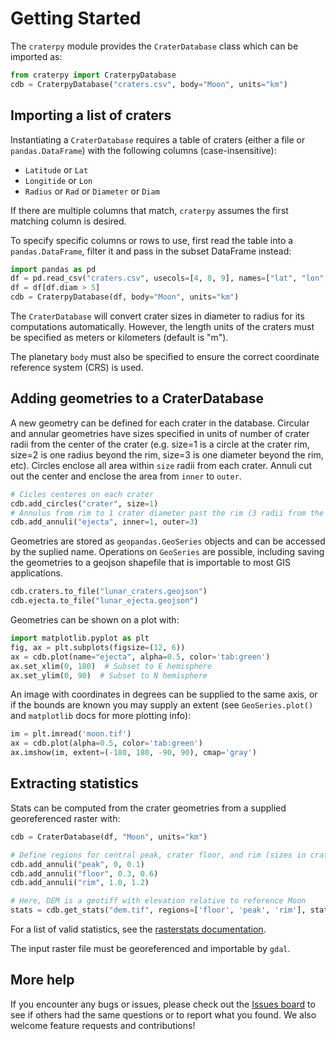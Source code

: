 # Getting Started

The `craterpy` module provides the `CraterDatabase` class which can be imported as:

```python
from craterpy import CraterpyDatabase
cdb = CraterpyDatabase("craters.csv", body="Moon", units="km")
```

## Importing a list of craters

Instantiating a `CraterDatabase` requires a table of craters (either a file or `pandas.DataFrame`) with the following columns (case-insensitive):

- `Latitude` or `Lat`
- `Longitide` or `Lon`
- `Radius` or `Rad` or `Diameter` or `Diam`

If there are multiple columns that match, `craterpy` assumes the first matching column is desired.

To specify specific columns or rows to use, first read the table into a `pandas.DataFrame`, filter it and pass in the subset DataFrame instead:

```python
import pandas as pd
df = pd.read_csv("craters.csv", usecols=[4, 8, 9], names=["lat", "lon", "diam"])
df = df[df.diam > 5]
cdb = CraterpyDatabase(df, body="Moon", units="km")
```

The `CraterDatabase` will convert crater sizes in diameter to radius for its computations automatically. However, the length units of the craters must be specified as meters or kilometers (default is "m").

The planetary `body` must also be specified to ensure the correct coordinate reference system (CRS) is used.

## Adding geometries to a CraterDatabase

A new geometry can be defined for each crater in the database. Circular and annular geometries have sizes specified in units of number of crater radii from the center of the crater (e.g. size=1 is a circle at the crater rim, size=2 is one radius beyond the rim, size=3 is one diameter beyond the rim, etc). Circles enclose all area within `size` radii from each crater. Annuli cut out the center and enclose the area from `inner` to `outer`.

```python
# Cicles centeres on each crater
cdb.add_circles("crater", size=1)
# Annulus from rim to 1 crater diameter past the rim (3 radii from the center)
cdb.add_annuli("ejecta", inner=1, outer=3)  
```

Geometries are stored as `geopandas.GeoSeries` objects and can be accessed by the suplied name. Operations on `GeoSeries` are possible, including saving the geometries to a geojson shapefile that is importable to most GIS applications.

```python
cdb.craters.to_file("lunar_craters.geojson")
cdb.ejecta.to_file("lunar_ejecta.geojson")
```

Geometries can be shown on a plot with:

```python
import matplotlib.pyplot as plt
fig, ax = plt.subplots(figsize=(12, 6))
ax = cdb.plot(name="ejecta", alpha=0.5, color='tab:green')
ax.set_xlim(0, 180)  # Subset to E hemisphere
ax.set_ylim(0, 90)  # Subset to N hemisphere
```

An image with coordinates in degrees can be supplied to the same axis, or if the bounds are known you may supply an extent (see `GeoSeries.plot()` and `matplotlib` docs for more plotting info):

```python
im = plt.imread('moon.tif')
ax = cdb.plot(alpha=0.5, color='tab:green')
ax.imshow(im, extent=(-180, 180, -90, 90), cmap='gray')
```

## Extracting statistics

Stats can be computed from the crater geometries from a supplied georeferenced raster with:

```python
cdb = CraterDatabase(df, "Moon", units="km")

# Define regions for central peak, crater floor, and rim (sizes in crater radii)
cdb.add_annuli("peak", 0, 0.1)
cdb.add_annuli("floor", 0.3, 0.6)
cdb.add_annuli("rim", 1.0, 1.2)

# Here, DEM is a geotiff with elevation relative to reference Moon
stats = cdb.get_stats("dem.tif", regions=['floor', 'peak', 'rim'], stats=['mean', 'std'])
```

For a list of valid statistics, see the [rasterstats documentation](https://pythonhosted.org/rasterstats/manual.html#zonal-statistics).

The input raster file must be georeferenced and importable by `gdal`.

## More help

If you encounter any bugs or issues, please check out the [Issues board](https://github.com/cjtu/craterpy/issues) to see if others had the same questions or to report what you found. We also welcome feature requests and contributions!
